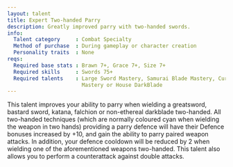 ```yaml
---
layout: talent
title: Expert Two-handed Parry
description: Greatly improved parry with two-handed swords.
info:
  Talent category     : Combat Specialty
  Method of purchase  : During gameplay or character creation
  Personality traits  : None
reqs:
  Required base stats : Brawn 7+, Grace 7+, Size 7+
  Required skills     : Swords 75+
  Required talents    : Large Sword Mastery, Samurai Blade Mastery, Curved Sword
                        Mastery or House DarkBlade
---
```


This talent improves your ability to parry when wielding a greatsword, bastard sword, katana, falchion or non-ethereal darkblade two-handed. All two-handed techniques (which are normally coloured cyan when wielding the weapon in two hands) providing a parry defence will have their Defence bonuses increased by +10, and gain the ability to parry paired weapon attacks. In addition, your defence cooldown will be reduced by 2 when wielding one of the aforementioned weapons two-handed. This talent also allows you to perform a counterattack against double attacks.